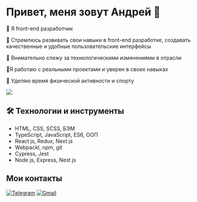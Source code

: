# Привет, меня зовут Андрей 👋

🚀 Я front-end разработчик

:dart: Стремлюсь развивать свои навыки в front-end разработке, создавать качественные и удобные пользовательские интерфейсы

:telescope: Внимательно слежу за технологическими изменениями в отрасли

💪Я работаю с реальными проектами и уверен в своих навыках

:running: Уделяю время физической активности и спорту

[![](https://www.codewars.com/users/AndreyArkhip/badges/small)](https://www.codewars.com/users/AndreyArkhip)

## :hammer_and_wrench: Технологии и инструменты
- HTML, CSS, SCSS, БЭМ
- TypeScript, JavaScript, ES6, ООП
- React js, Redux, Next js
- Webpackl, npm, git
- Cypress, Jest
- Node js, Express, Nest js

## Мои контакты

[![Telegram](https://img.shields.io/badge/Telegram-FFFFFF?style=plastic&logo=Telegram&logoColor=000000)](https://t.me/AndreyArkhipov11) [![Gmail](https://img.shields.io/badge/Gmail-FFFFFF?style=plastic&logo=Gmail&logoColor=FF0000)](mailto:arhipov0212@gmail.com)
